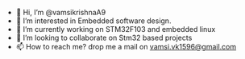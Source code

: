 - 👋 Hi, I’m @vamsikrishnaA9
- 👀 I’m interested in Embedded software design.
- 🌱 I’m currently working on STM32F103 and embedded linux
- 💞️ I’m looking to collaborate on Stm32 based projects
- 📫 How to reach me? drop me a mail on vamsi.vk1596@gmail.com

<!---
vamsikrishnaA9/vamsikrishnaA9 is a ✨ special ✨ repository because its `README.md` (this file) appears on your GitHub profile.
You can click the Preview link to take a look at your changes.
--->

